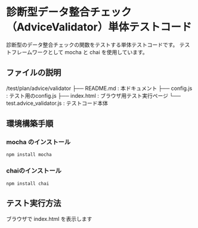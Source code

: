 # 診断型データ整合チェック（AdviceValidator）単体テストコード
診断型のデータ整合チェックの関数をテストする単体テストコードです。
テストフレームワークとして mocha と chai を使用しています。

## ファイルの説明
/test/plan/advice/validator
    ├── README.md : 本ドキュメント
    ├── config.js : テスト用のconfig.js
    ├── index.html  : ブラウザ用テスト実行ページ
    └── test.advice_validator.js  : テストコード本体
    
## 環境構築手順
### mocha のインストール
```
npm install mocha
```
### chaiのインストール
```
npm install chai
```
## テスト実行方法
ブラウザで index.html を表示します
